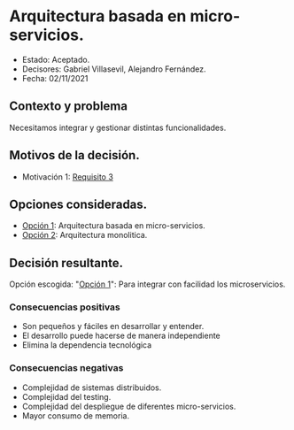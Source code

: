 # Arquitectura basada en micro-servicios.

* Estado: Aceptado.
* Decisores: Gabriel Villasevil, Alejandro Fernández.
* Fecha: 02/11/2021

## Contexto y problema

Necesitamos integrar y gestionar distintas funcionalidades.

## Motivos de la decisión.

* Motivación 1: [Requisito 3](https://github.com/santo2927/DAS-2021-22-/blob/master/Requisitos/R3%20Integrar%20Microservicios.txt)

## Opciones consideradas.

* [Opción 1](https://github.com/santo2927/DAS-2021-22-/edit/master/Decisión%20de%20diseño%204.1.md): Arquitectura basada en micro-servicios.
* [Opción 2](https://github.com/santo2927/DAS-2021-22-/edit/master/Decisión%20de%20diseño%204.2.md): Arquitectura monolitica.

## Decisión resultante.

Opción escogida: "[Opción 1](https://github.com/santo2927/DAS-2021-22-/edit/master/Decisión%20de%20diseño%204.1.md)": Para integrar con facilidad los microservicios.

### Consecuencias positivas

* Son pequeños y fáciles en desarrollar y entender.
* El desarrollo puede hacerse de manera independiente
* Elimina la dependencia tecnológica

### Consecuencias negativas

* Complejidad de sistemas distribuidos.
* Complejidad del testing.
* Complejidad del despliegue de diferentes micro-servicios.
* Mayor consumo de memoria.

